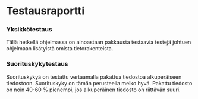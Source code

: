 # Testausraportti

### Yksikkötestaus
Tällä hetkellä ohjelmassa on ainoastaan pakkausta testaavia testejä johtuen ohjelmaan lisätyistä omista tietorakenteista.

### Suorituskykytestaus
Suorituskykyä on testattu vertaamalla pakattua tiedostoa alkuperäiseen tiedostoon. Suorituskyky on tämän perusteella melko hyvä. Pakattu tiedosto on noin 40-60 % pienempi, jos alkuperäinen tiedosto on riittävän suuri.

